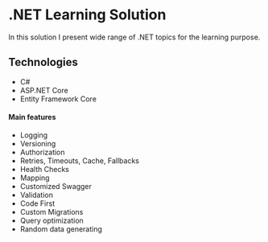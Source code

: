 # .NET Learning Solution

In this solution I present wide range of .NET topics for the learning purpose. 

## Technologies

* C#
* ASP.NET Core 
* Entity Framework Core

#### Main features
* Logging
* Versioning
* Authorization 
* Retries, Timeouts, Cache, Fallbacks
* Health Checks
* Mapping
* Customized Swagger
* Validation
* Code First 
* Custom Migrations
* Query optimization
* Random data generating